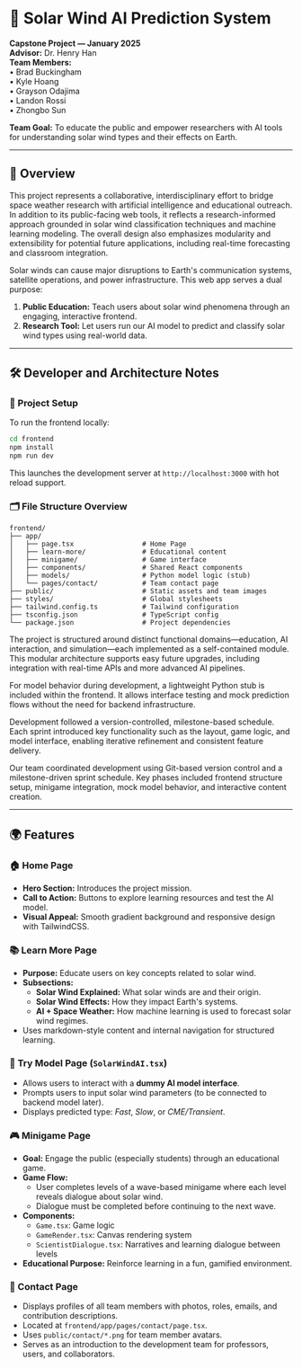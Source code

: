 # 🌌 Solar Wind AI Prediction System

**Capstone Project — January 2025**  
**Advisor:** Dr. Henry Han  
**Team Members:**  
• Brad Buckingham  
• Kyle Hoang  
• Grayson Odajima  
• Landon Rossi  
• Zhongbo Sun

**Team Goal:** To educate the public and empower researchers with AI tools for understanding solar wind types and their effects on Earth.

---

## 🚀 Overview

This project represents a collaborative, interdisciplinary effort to bridge space weather research with artificial intelligence and educational outreach. In addition to its public-facing web tools, it reflects a research-informed approach grounded in solar wind classification techniques and machine learning modeling. The overall design also emphasizes modularity and extensibility for potential future applications, including real-time forecasting and classroom integration.


Solar winds can cause major disruptions to Earth's communication systems, satellite operations, and power infrastructure. This web app serves a dual purpose:

1. **Public Education:** Teach users about solar wind phenomena through an engaging, interactive frontend.
2. **Research Tool:** Let users run our AI model to predict and classify solar wind types using real-world data.

---

## 🛠️ Developer and Architecture Notes

### 🧱 Project Setup
To run the frontend locally:
```bash
cd frontend
npm install
npm run dev
```
This launches the development server at `http://localhost:3000` with hot reload support.

### 🗂️ File Structure Overview
```plaintext
frontend/
├── app/
│   ├── page.tsx                 # Home Page
│   ├── learn-more/              # Educational content
│   ├── minigame/                # Game interface
│   ├── components/              # Shared React components
│   ├── models/                  # Python model logic (stub)
│   └── pages/contact/           # Team contact page
├── public/                      # Static assets and team images
├── styles/                      # Global stylesheets
├── tailwind.config.ts           # Tailwind configuration
├── tsconfig.json                # TypeScript config
└── package.json                 # Project dependencies
```
The project is structured around distinct functional domains—education, AI interaction, and simulation—each implemented as a self-contained module. This modular architecture supports easy future upgrades, including integration with real-time APIs and more advanced AI pipelines.

For model behavior during development, a lightweight Python stub is included within the frontend. It allows interface testing and mock prediction flows without the need for backend infrastructure.

Development followed a version-controlled, milestone-based schedule. Each sprint introduced key functionality such as the layout, game logic, and model interface, enabling iterative refinement and consistent feature delivery.

Our team coordinated development using Git-based version control and a milestone-driven sprint schedule. Key phases included frontend structure setup, minigame integration, mock model behavior, and interactive content creation.



---

## 🌍 Features

### 🏠 Home Page
- **Hero Section:** Introduces the project mission.
- **Call to Action:** Buttons to explore learning resources and test the AI model.
- **Visual Appeal:** Smooth gradient background and responsive design with TailwindCSS.

### 📚 Learn More Page
- **Purpose:** Educate users on key concepts related to solar wind.
- **Subsections:**
  - **Solar Wind Explained:** What solar winds are and their origin.
  - **Solar Wind Effects:** How they impact Earth's systems.
  - **AI + Space Weather:** How machine learning is used to forecast solar wind regimes.
- Uses markdown-style content and internal navigation for structured learning.

### 🤖 Try Model Page (`SolarWindAI.tsx`)
- Allows users to interact with a **dummy AI model interface**.
- Prompts users to input solar wind parameters (to be connected to backend model later).
- Displays predicted type: *Fast*, *Slow*, or *CME/Transient*.

### 🎮 Minigame Page
- **Goal:** Engage the public (especially students) through an educational game.
- **Game Flow:**
  - User completes levels of a wave-based minigame where each level reveals dialogue about solar wind.
  - Dialogue must be completed before continuing to the next wave.
- **Components:**
  - `Game.tsx`: Game logic
  - `GameRender.tsx`: Canvas rendering system
  - `ScientistDialogue.tsx`: Narratives and learning dialogue between levels
- **Educational Purpose:** Reinforce learning in a fun, gamified environment.

### 📨 Contact Page
- Displays profiles of all team members with photos, roles, emails, and contribution descriptions.
- Located at `frontend/app/pages/contact/page.tsx`.
- Uses `public/contact/*.png` for team member avatars.
- Serves as an introduction to the development team for professors, users, and collaborators.

